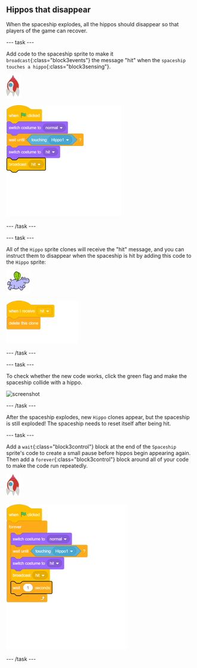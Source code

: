 ## Hippos that disappear

When the spaceship explodes, all the hippos should disappear so that players of the game can recover.

--- task ---

Add code to the spaceship sprite to make it `broadcast`{:class="block3events"} the message "hit" when the `spaceship touches a hippo`{:class="block3sensing"}.

![rocket sprite](images/rocket-sprite.png)

![blocks_1546522879_1027734](images/blocks_1546522879_1027734.png)

--- /task ---

--- task ---

All of the `Hippo` sprite clones will receive the "hit" message, and you can instruct them to disappear when the spaceship is hit by adding this code to the `Hippo` sprite:

![hippo sprite](images/hippo-sprite.png)

![blocks_1546522880_7433825](images/blocks_1546522880_7433825.png)

--- /task ---

--- task ---

To check whether the new code works, click the green flag and make the spaceship collide with a hippo.

![screenshot](images/invaders-hippo-collide.png)

--- /task ---

After the spaceship explodes, new `Hippo` clones appear, but the spaceship is still exploded! The spaceship needs to reset itself after being hit.

--- task ---

Add a `wait`{:class="block3control"} block at the end of the `Spaceship` sprite's code to create a small pause before hippos begin appearing again. Then add a `forever`{:class="block3control"} block around all of your code to make the code run repeatedly.

![rocket sprite](images/rocket-sprite.png)

![blocks_1546522882_3185935](images/blocks_1546522882_3185935.png)

--- /task ---


